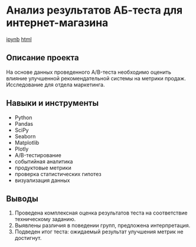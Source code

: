 # Анализ результатов АБ-теста для интернет-магазина 

[ipynb](https://github.com/olgakhandarova/Portfolio/blob/main/AB-test%20Online%20Store/ab-test-online-store.ipynb)
[html](https://github.com/olgakhandarova/Portfolio/blob/main/AB-test%20Online%20Store/ab-test-online-store.html) 

## Описание проекта 

На основе данных проведенного А/B-теста необходимо оценить влияние улучшенной рекомендательной системы на метрики продаж. Исследование для отдела маркетинга. 

## Навыки и инструменты 

* Python 
* Pandas 
* SciPy 
* Seaborn 
* Matplotlib 
* Plotly 
* А/B-тестирование
* событийная аналитика 
* продуктовые метрики 
* проверка статистических гипотез 
* визуализация данных 

## Выводы 

1. Проведена комплексная оценка результатов теста на соответствие техническому заданию. 
2. Выявлены различия в поведении групп, предложена интерпретация.
3. Подведен итог теста: ожидаемый результат улучшения метрик не достигнут.